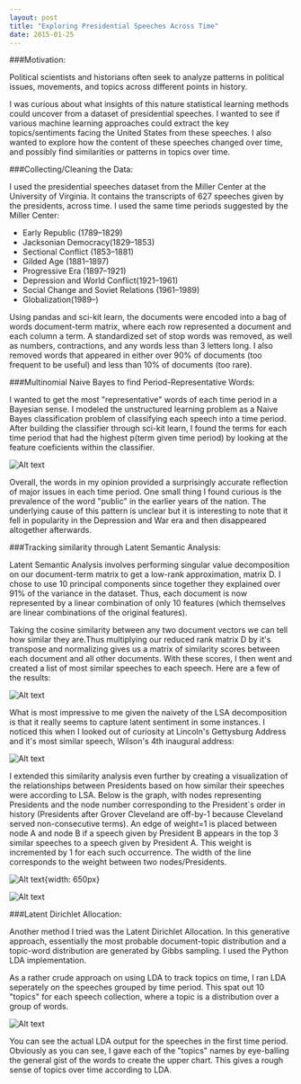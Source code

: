 ```yaml
---
layout: post
title: "Exploring Presidential Speeches Across Time"
date: 2015-01-25
---
```


###Motivation:

Political scientists and historians often seek to analyze patterns in political issues, movements, and topics across different points in history. 

I was curious about what insights of this nature statistical learning methods could uncover from a dataset of presidential speeches. I wanted to see if various machine learning approaches could extract the key topics/sentiments facing the United States from these speeches. I also wanted to explore how the content of these speeches changed over time, and possibly find similarities or patterns in topics over time. 


###Collecting/Cleaning the Data:

I used the presidential speeches dataset from the Miller Center at the University of Virginia. It contains the transcripts of 627 speeches given by the presidents, across time. I used the same time periods suggested by the Miller Center:

* Early Republic (1789–1829)
* Jacksonian Democracy(1829–1853)
* Sectional Conflict (1853–1881)
* Gilded Age (1881–1897)
* Progressive Era (1897–1921)
* Depression and World Conflict(1921–1961)
* Social Change and Soviet Relations (1961–1989)
* Globalization(1989–)

Using pandas and sci-kit learn, the documents were encoded into a bag of words document-term matrix, where each row represented a document and each column a term. A standardized set of stop words was removed, as well as numbers, contractions, and any words less than 3 letters long. I also removed words that appeared in either over 90% of documents (too frequent to be useful) and less than 10% of documents (too rare).


###Multinomial Naive Bayes to find Period-Representative Words:

I wanted to get the most "representative" words of each time period in a Bayesian sense. I modeled the unstructured learning problem as a Naive Bayes classification problem of classifying each speech into a time period. After building the classifier through sci-kit learn, I found the terms for each time period that had the highest p(term given time period) by looking at the feature coeficients within the classifier.

![Alt text](http://advaitchauhan.github.io/img/speeches/nb.png "Most Indicative Words per Time Period")


Overall, the words in my opinion provided a surprisingly accurate reflection of major issues in each time period. One small thing I found curious is the prevalence of the word "public" in the earlier years of the nation. The underlying cause of this pattern is unclear but it is interesting to note that it fell in popularity in the Depression and War era and then disappeared altogether afterwards.


###Tracking similarity through Latent Semantic Analysis:

Latent Semantic Analysis involves performing singular value decomposition on our document-term matrix to get a low-rank approximation, matrix D. I chose to use 10 principal components since together they explained over 91% of the variance in the dataset. Thus, each document is now represented by a linear combination of only 10 features (which themselves are linear combinations of the original features). 
 
Taking the cosine similarity between any two document vectors we can tell how similar they are.Thus multiplying our reduced rank matrix D by it's transpose and normalizing gives us a matrix of similarity scores between each document and all other documents. With these scores, I then went and created a list of most similar speeches to each speech. Here are a few of the results:

![Alt text](http://advaitchauhan.github.io/img/speeches/lsa_examples.png)

What is most impressive to me given the naivety of the LSA decomposition is that it really seems to capture latent sentiment in some instances. I noticed this when I looked out of curiosity at Lincoln's Gettysburg Address and it's most similar speech, Wilson's 4th inaugural address:

![Alt text](http://advaitchauhan.github.io/img/speeches/lsa_case.png )

I extended this similarity analysis even further by creating a visualization of the relationships between Presidents based on how similar their speeches were according to LSA.  Below is the graph, with nodes representing Presidents and the node number corresponding to the President`s order in history (Presidents after Grover Cleveland are off-by-1 because Cleveland served non-consecutive terms). An edge of weight=1 is placed between node A and node B if a speech given by President B appears in the top 3 similar speeches to a speech given by President A.  This weight is incremented by 1 for each such occurrence.  The width of the line corresponds to the weight between two nodes/Presidents.

![Alt text](http://advaitchauhan.github.io/img/speeches/lsa_graph.png){width: 650px}

![Alt text](http://advaitchauhan.github.io/img/speeches/legend.png)

###Latent Dirichlet Allocation:

Another method I tried was the Latent Dirichlet Allocation. In this generative approach, essentially the most probable document-topic distribution and a topic-word distribution are generated by Gibbs sampling. I used the Python LDA implementation.

As a rather crude approach on using LDA to track topics on time, I ran LDA seperately on the speeches grouped by time period. This spat out 10 "topics" for each speech collection, where a topic is a distribution over a group of words. 

![Alt text](http://advaitchauhan.github.io/img/speeches/lda_full.png )

You can see the actual LDA output for the speeches in the first time period. Obviously as you can see, I gave each of the "topics" names by eye-balling the general gist of the words to create the upper chart.  This gives a rough sense of topics over time according to LDA. 


